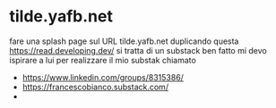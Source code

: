 # tilde.yafb.net


fare una splash page sul URL tilde.yafb.net duplicando questa <https://read.developing.dev/>
si tratta di un substack ben fatto mi devo ispirare a lui per realizzare il mio substak chiamato

- <https://www.linkedin.com/groups/8315386/>
- <https://francescobianco.substack.com/>
- 
